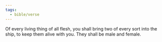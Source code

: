 ```yaml
---
tags:
  - bible/verse
---
```

Of every living thing of all flesh, you shall bring two of every sort into the ship, to keep them alive with you. They shall be male and female.